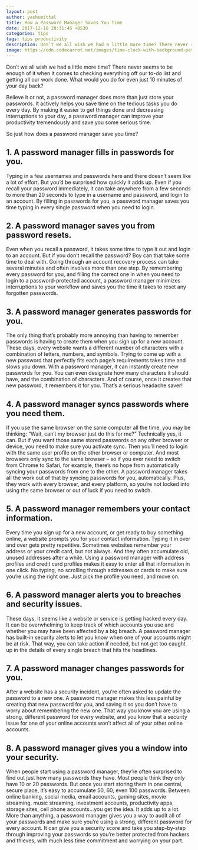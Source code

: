 ```yaml
---
layout: post
author: yashumittal
title: How a Password Manager Saves You Time
date: 2017-12-18 20:31:45 +0530
categories: tips
tags: tips productivity
description: Don’t we all wish we had a little more time? There never seems to be enough of it when it comes to checking everything off our to-do list and getting
image: https://cdn.codecarrot.net/images/time-clock-with-background-pattern.png
---
```


Don’t we all wish we had a little more time? There never seems to be enough of it when it comes to checking everything off our to-do list and getting all our work done. What would you do for even just 10 minutes of your day back?

Believe it or not, a password manager does more than just store your passwords. It actively helps you save time on the tedious tasks you do every day. By making it easier to get things done and decreasing interruptions to your day, a password manager can improve your productivity tremendously and save you some serious time.

So just how does a password manager save you time?

## 1. A password manager fills in passwords for you.

Typing in a few usernames and passwords here and there doesn’t seem like a lot of effort. But you’d be surprised how quickly it adds up. Even if you recall your password immediately, it can take anywhere from a few seconds to more than 20 seconds to type in a username and password, and login to an account. By filling in passwords for you, a password manager saves you time typing in every single password when you need to login.

## 2. A password manager saves you from password resets.

Even when you recall a password, it takes some time to type it out and login to an account. But if you don’t recall the password? Boy can that take some time to deal with. Going through an account recovery process can take several minutes and often involves more than one step. By remembering every password for you, and filling the correct one in when you need to login to a password-protected account, a password manager minimizes interruptions to your workflow and saves you the time it takes to reset any forgotten passwords.

## 3. A password manager generates passwords for you.

The only thing that’s probably more annoying than having to remember passwords is having to create them when you sign up for a new account. These days, every website wants a different number of characters with a combination of letters, numbers, and symbols. Trying to come up with a new password that perfectly fits each page’s requirements takes time and slows you down. With a password manager, it can instantly create new passwords for you. You can even designate how many characters it should have, and the combination of characters. And of course, once it creates that new password, it remembers it for you. That’s a serious headache saver!

## 4. A password manager syncs passwords where you need them.

If you use the same browser on the same computer all the time, you may be thinking: “Wait, can’t my browser just do this for me?” Technically yes, it can. But if you want those same stored passwords on any other browser or device, you need to make sure you activate sync. Then you’ll need to login with the same user profile on the other browser or computer. And most browsers only sync to the same browser – so if you ever need to switch from Chrome to Safari, for example, there’s no hope from automatically syncing your passwords from one to the other. A password manager takes all the work out of that by syncing passwords for you, automatically. Plus, they work with every browser, and every platform, so you’re not locked into using the same browser or out of luck if you need to switch.

## 5. A password manager remembers your contact information.

Every time you sign up for a new account, or get ready to buy something online, a website prompts you for your contact information. Typing it in over and over gets pretty repetitive. Sometimes websites remember your address or your credit card, but not always. And they often accumulate old, unused addresses after a while. Using a password manager with address profiles and credit card profiles makes it easy to enter all that information in one click. No typing, no scrolling through addresses or cards to make sure you’re using the right one. Just pick the profile you need, and move on.

## 6. A password manager alerts you to breaches and security issues.

These days, it seems like a website or service is getting hacked every day. It can be overwhelming to keep track of which accounts you use and whether you may have been affected by a big breach. A password manager has built-in security alerts to let you know when one of your accounts might be at risk. That way, you can take action if needed, but not get too caught up in the details of every single breach that hits the headlines.

## 7. A password manager changes passwords for you.

After a website has a security incident, you’re often asked to update the password to a new one. A password manager makes this less painful by creating that new password for you, and saving it so you don’t have to worry about remembering the new one. That way you know you are using a strong, different password for every website, and you know that a security issue for one of your online accounts won’t affect all of your other online accounts.

## 8. A password manager gives you a window into your security.

When people start using a password manager, they’re often surprised to find out just how many passwords they have. Most people think they only have 10 or 20 passwords. But once you start storing them in one central, secure place, it’s easy to accumulate 50, 60, even 100 passwords. Between online banking, social media, email accounts, gaming sites, movie streaming, music streaming, investment accounts, productivity apps, storage sites, cell phone accounts…you get the idea. It adds up to a lot. More than anything, a password manager gives you a way to audit all of your passwords and make sure you’re using a strong, different password for every account. It can give you a security score and take you step-by-step through improving your passwords so you’re better protected from hackers and thieves, with much less time commitment and worrying on your part.
